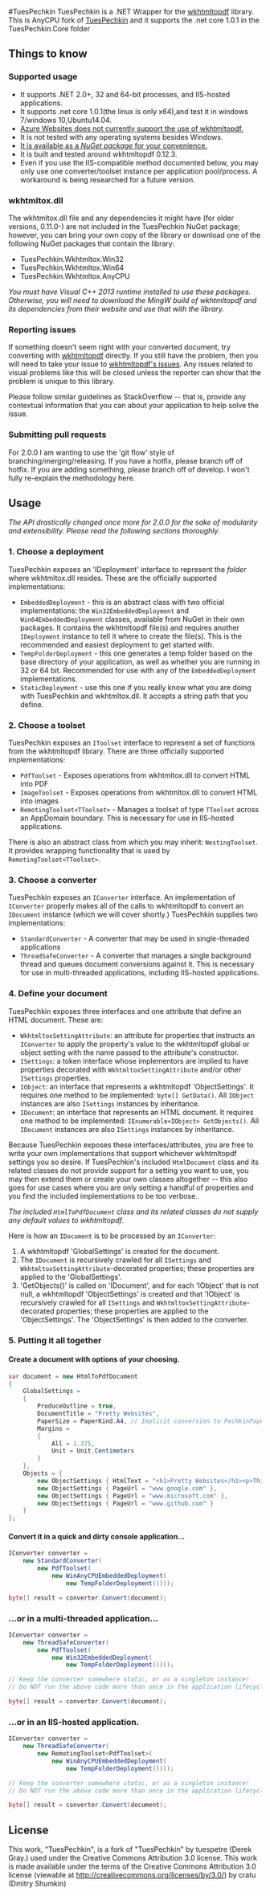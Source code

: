 #TuesPechkin
TuesPechkin is a .NET Wrapper for the [wkhtmltopdf](https://github.com/wkhtmltopdf/wkhtmltopdf) library. This is AnyCPU fork of [TuesPechkin](https://github.com/tuespetre/TuesPechkin)
and it supports the .net core 1.0.1 in the TuesPechkin.Core folder

## Things to know

### Supported usage
- It supports .NET 2.0+, 32 and 64-bit processes, and IIS-hosted applications. 
- It supports .net core 1.0.1(the linux is only x64),and test it in windows 7/windows 10,Ubuntu14.04.
- [Azure Websites does not currently support the use of wkhtmltopdf.](http://social.msdn.microsoft.com/Forums/windowsazure/en-US/eb48e701-8c0b-4be3-b694-2e11cc6ff2e1/wkhtmltopdf-in-windows-azure?forum=windowsazurewebsitespreview)
- It is not tested with any operating systems besides Windows.
- [It is available as a *NuGet package* for your convenience.](https://www.nuget.org/packages/TuesPechkin/)
- It is built and tested around wkhtmltopdf 0.12.3.
- Even if you use the IIS-compatible method documented below, you may only use one converter/toolset instance per application pool/process. A workaround is being researched for a future version.

### wkhtmltox.dll 
The wkhtmltox.dll file and any dependencies it might have (for older versions, 0.11.0-) are not included in the TuesPechkin NuGet package; however, you can bring your own copy of the library or download one of the following NuGet packages that contain the library:

- TuesPechkin.Wkhtmltox.Win32
- TuesPechkin.Wkhtmltox.Win64
- TuesPechkin.Wkhtmltox.AnyCPU

_You must have Visual C++ 2013 runtime installed to use these packages. Otherwise, you will need to download the MingW build of wkhtmltopdf and its dependencies from their website and use that with the library._

### Reporting issues
If something doesn't seem right with your converted document, try converting with [wkhtmltopdf](http://www.wkhtmltopdf.org) directly. If you still have the problem, then you will need to take your issue to [wkhtmltopdf's issues](https://github.com/wkhtmltopdf/wkhtmltopdf). Any issues related to visual problems like this will be closed unless the reporter can show that the problem is unique to this library.

Please follow similar guidelines as StackOverflow -- that is, provide any contextual information that you can about your application to help solve the issue.

### Submitting pull requests
For 2.0.0 I am wanting to use the 'git flow' style of branching/merging/releasing. If you have a hotfix, please branch off of hotfix. If you are adding something, please branch off of develop. I won't fully re-explain the methodology here.

## Usage
*The API drastically changed once more for 2.0.0 for the sake of modularity and extensibility. Please read the following sections thoroughly.*

### 1. Choose a deployment

TuesPechkin exposes an 'IDeployment' interface to represent the _folder_ where wkhtmltox.dll resides. These are the officially supported implementations:

- `EmbeddedDeployment` - this is an abstract class with two official implementations: the `Win32EmbeddedDeployment` and `Win64EmbeddedDeployment` classes, available from NuGet in their own packages. It contains the wkhtmltopdf file(s) and requires another `IDeployment` instance to tell it where to create the file(s). This is the recommended and easiest deployment to get started with.  
- `TempFolderDeployment` - this one generates a temp folder based on the base directory of your application, as well as whether you are running in 32 or 64 bit. Recommended for use with any of the `EmbeddedDeployment` implementations.
- `StaticDeployment` - use this one if you really know what you are doing with TuesPechkin and wkhtmltox.dll. It accepts a string path that you define.

### 2. Choose a toolset

TuesPechkin exposes an `IToolset` interface to represent a set of functions from the wkhtmltopdf library. There are three officially supported implementations:

- `PdfToolset` - Exposes operations from wkhtmltox.dll to convert HTML into PDF
- `ImageToolset` - Exposes operations from wkhtmltox.dll to convert HTML into images
- `RemotingToolset<TToolset>` - Manages a toolset of type `TToolset` across an AppDomain boundary. This is necessary for use in IIS-hosted applications.

There is also an abstract class from which you may inherit: `NestingToolset`. It provides wrapping functionality that is used by `RemotingToolset<TToolset>`.

### 3. Choose a converter

TuesPechkin exposes an `IConverter` interface. An implementation of `IConverter` properly makes all of the calls to wkhtmltopdf to convert an `IDocument` instance (which we will cover shortly.) TuesPechkin supplies two implementations:

- `StandardConverter` - A converter that may be used in single-threaded applications
- `ThreadSafeConverter` - A converter that manages a single background thread and queues document conversions against it. This is necessary for use in multi-threaded applications, including IIS-hosted applications.

### 4. Define your document

TuesPechkin exposes three interfaces and one attribute that define an HTML document. These are:

- `WkhtmltoxSettingAttribute`: an attribute for properties that instructs an `IConverter` to apply the property's value to the wkhtmltopdf global or object setting with the name passed to the attribute's constructor.
- `ISettings`: a token interface whose implementors are implied to have properties decorated with `WkhtmltoxSettingAttribute` and/or other `ISettings` properties.
- `IObject`: an interface that represents a wkhtmltopdf 'ObjectSettings'. It requires one method to be implemented: `byte[] GetData()`. All `IObject` instances are also `ISettings` instances by inheritance.
- `IDocument`: an interface that represents an HTML document. It requires one method to be implemented: `IEnumerable<IObject> GetObjects()`. All `IDocument` instances are also `ISettings` instances by inheritance.

Because TuesPechkin exposes these interfaces/attributes, you are free to write your own implementations that support whichever wkhtmltopdf settings you so desire. If TuesPechkin's included `HtmlDocument` class and its related classes do not provide support for a setting you want to use, you may then extend them or create your own classes altogether -- this also goes for use cases where you are only setting a handful of properties and you find the included implementations to be too verbose.

*The included `HtmlToPdfDocument` class and its related classes do not supply any default values to wkhtmltopdf.*

Here is how an `IDocument` is to be processed by an `IConverter`:
 
1. A wkhtmltopdf 'GlobalSettings' is created for the document. 
2. The `IDocument` is recursively crawled for all `ISettings` and `WkhtmltoxSettingAttribute`-decorated properties; these properties are applied to the 'GlobalSettings'.
3. 'GetObjects()' is called on 'IDocument', and for each 'IObject' that is not null, a wkhtmltopdf 'ObjectSettings' is created and that 'IObject' is recursively crawled for all `ISettings` and `WkhtmltoxSettingAttribute`-decorated properties; these properties are applied to the 'ObjectSettings'. The 'ObjectSettings' is then added to the converter.

### 5. Putting it all together

#### Create a document with options of your choosing.
```csharp
var document = new HtmlToPdfDocument
{
    GlobalSettings =
    {
        ProduceOutline = true,
        DocumentTitle = "Pretty Websites",
        PaperSize = PaperKind.A4, // Implicit conversion to PechkinPaperSize
        Margins =
        {
            All = 1.375,
            Unit = Unit.Centimeters
		}
	},
    Objects = {
        new ObjectSettings { HtmlText = "<h1>Pretty Websites</h1><p>This might take a bit to convert!</p>" },
        new ObjectSettings { PageUrl = "www.google.com" },
        new ObjectSettings { PageUrl = "www.microsoft.com" },
		new ObjectSettings { PageUrl = "www.github.com" }
    }
};
```

#### Convert it in a quick and dirty console application...
```csharp    
IConverter converter =
    new StandardConverter(
        new PdfToolset(
            new WinAnyCPUEmbeddedDeployment(
                new TempFolderDeployment())));

byte[] result = converter.Convert(document);
```

### ...or in a multi-threaded application...
```csharp
IConverter converter =
    new ThreadSafeConverter(
        new PdfToolset(
            new Win32EmbeddedDeployment(
                new TempFolderDeployment())));

// Keep the converter somewhere static, or as a singleton instance!
// Do NOT run the above code more than once in the application lifecycle!

byte[] result = converter.Convert(document);
```

### ...or in an IIS-hosted application.
```csharp
IConverter converter =
    new ThreadSafeConverter(
        new RemotingToolset<PdfToolset>(
            new WinAnyCPUEmbeddedDeployment(
                new TempFolderDeployment())));

// Keep the converter somewhere static, or as a singleton instance!
// Do NOT run the above code more than once in the application lifecycle!

byte[] result = converter.Convert(document);
```

License
-------

This work, "TuesPechkin", is a fork of "TuesPechkin" by tuespetre (Derek Gray.) used under the Creative Commons Attribution 3.0 license. This work is made available under the terms of the Creative Commons Attribution 3.0 license (viewable at http://creativecommons.org/licenses/by/3.0/) by cratu (Dmitry Shumkin)
